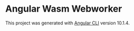 # Angular Wasm Webworker

This project was generated with [Angular CLI](https://github.com/angular/angular-cli) version 10.1.4.
